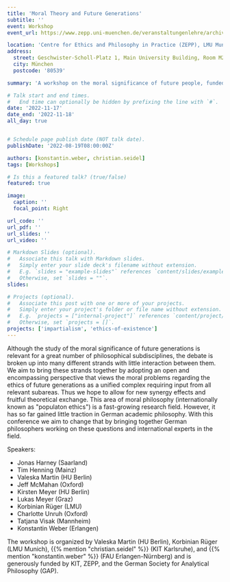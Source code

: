```yaml
---
title: 'Moral Theory and Future Generations'
subtitle: ''
event: Workshop
event_url: https://www.zepp.uni-muenchen.de/veranstaltungenlehre/archiv/wise-2022-23/future-generations/index.html

location: 'Centre for Ethics and Philosophy in Practice (ZEPP), LMU Munich'
address:
  street: Geschwister-Scholl-Platz 1, Main University Building, Room M210
  city: München
  postcode: '80539'

summary: 'A workshop on the moral significance of future people, funded by KIT, ZEPP, and the German Society for Analytical Philosophy (GAP). Speakers: Jonas Harney, Tim Henning, Valeska Martin, Jeff McMahan, Kirsten Meyer, Lukas Meyer, Korbinian Rüger, Charlotte Unruh, Tatjana Visak, {{% mention "konstantin.weber" %}}.'

# Talk start and end times.
#   End time can optionally be hidden by prefixing the line with `#`.
date: '2022-11-17'
date_end: '2022-11-18'
all_day: true


# Schedule page publish date (NOT talk date).
publishDate: '2022-08-19T08:00:00Z'

authors: [konstantin.weber, christian.seidel]
tags: [Workshops]

# Is this a featured talk? (true/false)
featured: true

image:
  caption: ''
  focal_point: Right

url_code: ''
url_pdf: ''
url_slides: ''
url_video: ''

# Markdown Slides (optional).
#   Associate this talk with Markdown slides.
#   Simply enter your slide deck's filename without extension.
#   E.g. `slides = "example-slides"` references `content/slides/example-slides.md`.
#   Otherwise, set `slides = ""`.
slides:

# Projects (optional).
#   Associate this post with one or more of your projects.
#   Simply enter your project's folder or file name without extension.
#   E.g. `projects = ["internal-project"]` references `content/project/deep-learning/index.md`.
#   Otherwise, set `projects = []`.
projects: ['impartialism', 'ethics-of-existence']
---
```


Although the study of the moral significance of future generations is relevant for a great number of philosophical subdisciplines, the debate is broken up into many different strands with little interaction between them. We aim to bring these strands together by adopting an open and encompassing perspective that views the moral problems regarding the ethics of future generations as a unified complex requiring input from all relevant subareas. Thus we hope to allow for new synergy effects and fruitful theoretical exchange.
This area of moral philosophy (internationally known as "populaton ethics") is a fast-growing research field. However, it has so far gained little traction in German academic philosophy. With this conference we aim to change that by bringing together German philosophers working on these questions and international experts in the field.

Speakers:

- Jonas Harney (Saarland)
- Tim Henning (Mainz)
- Valeska Martin (HU Berlin)
- Jeff McMahan (Oxford)
- Kirsten Meyer (HU Berlin)
- Lukas Meyer (Graz)
- Korbinian Rüger (LMU)
- Charlotte Unruh (Oxford)
- Tatjana Visak (Mannheim)
- Konstantin Weber (Erlangen)

The workshop is organized by Valeska Martin (HU Berlin), Korbinian Rüger (LMU Munich), {{% mention "christian.seidel" %}} (KIT Karlsruhe), and {{% mention "konstantin.weber" %}} (FAU Erlangen-Nürnberg) and is generously funded by KIT, ZEPP, and the German Society for Analytical Philosophy (GAP).
